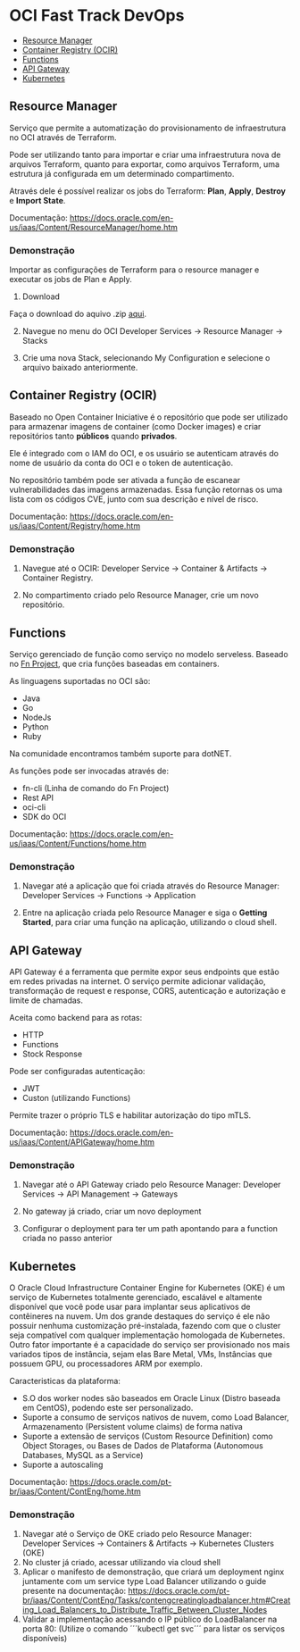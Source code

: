 # OCI Fast Track DevOps

- [Resource Manager](#Resource-Manager)
- [Container Registry (OCIR)](#container-registry-ocir)
- [Functions](#functions)
- [API Gateway](#api-gateway)
- [Kubernetes](#kubernetes) 

## Resource Manager

Serviço que permite a automatização do provisionamento de infraestrutura no OCI através de Terraform.

Pode ser utilizando tanto para importar e criar uma infraestrutura nova de arquivos Terraform, quanto para exportar, como arquivos Terraform, uma estrutura já configurada em um determinado compartimento.

Através dele é possível realizar os jobs do Terraform: **Plan**, **Apply**, **Destroy** e **Import State**.

Documentação: https://docs.oracle.com/en-us/iaas/Content/ResourceManager/home.htm

### Demonstração

Importar as configurações de Terraform para o resource manager e executar os jobs de Plan e Apply.

1. Download

Faça o download do aquivo .zip [aqui](https://github.com/ChristoPedro/fasttrackdevops/raw/main/terraform/terraform.zip).

2. Navegue no menu do OCI Developer Services -> Resource Manager -> Stacks

3. Crie uma nova Stack, selecionando My Configuration e selecione o arquivo baixado anteriormente.

## Container Registry (OCIR)

Baseado no Open Container Iniciative é o repositório que pode ser utilizado para armazenar imagens de container (como Docker images) e criar repositórios tanto **públicos** quando **privados**.

Ele é integrado com o IAM do OCI, e os usuário se autenticam através do nome de usuário da conta do OCI e o token de autenticação.

No repositório também pode ser ativada a função de escanear vulnerabilidades das imagens armazenadas. Essa função retornas os uma lista com os códigos CVE, junto com sua descrição e nível de risco.

Documentação: https://docs.oracle.com/en-us/iaas/Content/Registry/home.htm

### Demonstração

1. Navegue até o OCIR: Developer Service -> Container & Artifacts -> Container Registry.

2. No compartimento criado pelo Resource Manager, crie um novo repositório.

## Functions

Serviço gerenciado de função como serviço no modelo serveless. Baseado no [Fn Project](https://fnproject.io/), que cria funções baseadas em containers.

As linguagens suportadas no OCI são:

- Java
- Go
- NodeJs
- Python
- Ruby

Na comunidade encontramos também suporte para dotNET.

As funções pode ser invocadas através de:

- fn-cli (Linha de comando do Fn Project)
- Rest API
- oci-cli
- SDK do OCI

Documentação: https://docs.oracle.com/en-us/iaas/Content/Functions/home.htm

### Demonstração

1. Navegar até a aplicação que foi criada através do Resource Manager: Developer Services -> Functions -> Application

2. Entre na aplicação criada pelo Resource Manager e siga o **Getting Started**, para criar uma função na aplicação, utilizando o cloud shell.

## API Gateway

API Gateway é a ferramenta que permite expor seus endpoints que estão em redes privadas na internet. O serviço permite adicionar validação, transformação de request e response, CORS, autenticação e autorização e limite de chamadas.

Aceita como backend para as rotas:

- HTTP
- Functions
- Stock Response

Pode ser configuradas autenticação:

- JWT
- Custon (utilizando Functions)

Permite trazer o próprio TLS e habilitar autorização do tipo mTLS.

Documentação: https://docs.oracle.com/en-us/iaas/Content/APIGateway/home.htm

### Demonstração

1. Navegar até o API Gateway criado pelo Resource Manager: Developer Services -> API Management -> Gateways

2. No gateway já criado, criar um novo deployment

3. Configurar o deployment para ter um path apontando para a function criada no passo anterior

## Kubernetes
 O Oracle Cloud Infrastructure Container Engine for Kubernetes (OKE) é um serviço de Kubernetes totalmente gerenciado, escalável e altamente disponível que você pode usar para implantar seus aplicativos de contêineres na nuvem. 
 Um dos grande destaques do serviço é ele não possuir nenhuma customização pré-instalada, fazendo com que o cluster seja compatível com qualquer implementação homologada de Kubernetes. Outro fator importante é a capacidade do serviço ser provisionado nos mais variados tipos de instância, sejam elas Bare Metal, VMs, Instâncias que possuem GPU, ou processadores ARM por exemplo.

 Caracteristicas da plataforma:
 - S.O dos worker nodes são baseados em Oracle Linux (Distro baseada em CentOS), podendo este ser personalizado.
 - Suporte a consumo de serviços nativos de nuvem, como Load Balancer, Armazenamento (Persistent volume claims) de forma nativa
 - Suporte a extensão de serviços (Custom Resource Definition) como Object Storages, ou Bases de Dados de Plataforma (Autonomous Databases, MySQL as a Service)
 - Suporte a autoscaling 

 Documentação: https://docs.oracle.com/pt-br/iaas/Content/ContEng/home.htm

 ### Demonstração

1. Navegar até o Serviço de OKE criado pelo Resource Manager: Developer Services -> Containers & Artifacts -> Kubernetes Clusters (OKE)
2. No cluster já criado, acessar utilizando via cloud shell
3. Aplicar o manifesto de demonstração, que criará um deployment nginx juntamente com um service type Load Balancer utilizando o guide presente na documentação: https://docs.oracle.com/pt-br/iaas/Content/ContEng/Tasks/contengcreatingloadbalancer.htm#Creating_Load_Balancers_to_Distribute_Traffic_Between_Cluster_Nodes
4. Validar a implementação acessando o IP público do LoadBalancer na porta 80: (Utilize o comando ´´´kubectl get svc´´´ para listar os serviços disponíveis)